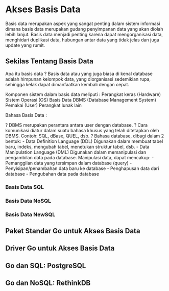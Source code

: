 # Akses Basis Data
Basis data merupakan aspek yang sangat penting dalam sistem informasi dimana basis data merupakan gudang penyimpanan data yang akan diolah lebih lanjut. Basis data menjadi penting karena dapat mengorganisasi data, menghidari duplikasi data, hubungan antar data yang tidak jelas dan juga update yang rumit.
## Sekilas Tentang Basis Data
Apa itu basis data ?
Basis data atau yang juga biasa di kenal database adalah himpunan kelompok data, yang diorganisasi sedemikian rupa, sehingga kelak dapat dimanfaatkan kembali dengan cepat.

Komponen sistem dalam basis data meliputi :
Perangkat keras (Hardware)
Sistem Operasi (OS)
Basis Data
DBMS (Database Management System)
Pemakai (User)
Perangkat lunak lain

Bahasa Basis Data :

? DBMS merupakan perantara antara user dengan database.
? Cara komunikasi diatur dalam suatu bahasa khusus yang telah ditetapkan oleh DBMS.
    Contoh: SQL, dBase, QUEL, dsb.
? Bahasa database, dibagi dalam 2 bentuk:
    - Data Definition Language (DDL)
       Digunakan dalam membuat tabel baru, indeks, mengubah tabel, menetukan struktur tabel, dsb.
    - Data Manipulation Language (DML)
Digunakan dalam memanipulasi dan pengambilan data pada database.
Manipulasi data, dapat mencakup:
    - Pemanggilan data yang tersimpan dalam database (query)
    - Penyisipan/penambahan data baru ke database
    - Penghapusan data dari database
    - Pengubahan data pada database


### Basis Data SQL



### Basis Data NoSQL


### Basis Data NewSQL



## Paket Standar Go untuk Akses Basis Data




## Driver Go untuk Akses Basis Data




## Go dan SQL: PostgreSQL



## Go dan NoSQL: RethinkDB




